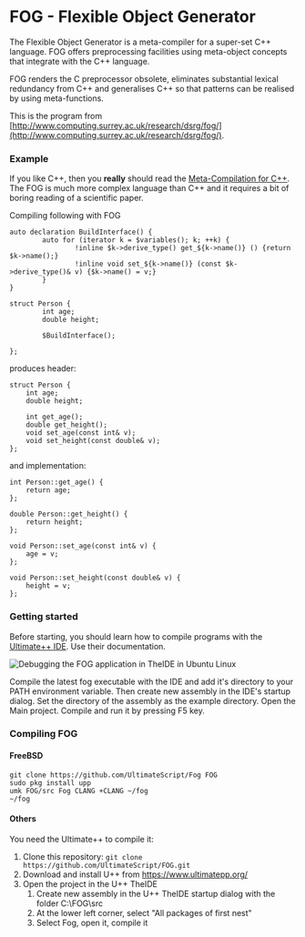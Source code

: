 # FOG - Flexible Object Generator #

The Flexible Object Generator is a meta-compiler for a super-set C++ language. FOG offers preprocessing facilities using meta-object concepts that integrate with the C++ language.

FOG renders the C preprocessor obsolete, eliminates substantial lexical redundancy from C++ and generalises C++ so that patterns can be realised by using meta-functions. 

This is the program from [http://www.computing.surrey.ac.uk/research/dsrg/fog/](http://www.computing.surrey.ac.uk/research/dsrg/fog/).

### Example ###
If you like C++, then you **really** should read the [Meta-Compilation for C++](https://github.com/UltimateScript/FOG/blob/master/FogThesis.pdf).
The FOG is much more complex language than C++ and it requires a bit of boring reading of a scientific paper.

Compiling following with FOG
```
auto declaration BuildInterface() {
        auto for (iterator k = $variables(); k; ++k) {
                !inline $k->derive_type() get_${k->name()} () {return $k->name();}
                !inline void set_${k->name()} (const $k->derive_type()& v) {$k->name() = v;}
        }
}

struct Person {
        int age;
        double height;

        $BuildInterface();

};
```
produces header:
```
struct Person {
    int age;
    double height;
    
    int get_age();
    double get_height();
    void set_age(const int& v);
    void set_height(const double& v);
};
```
and implementation:
```
int Person::get_age() {
    return age;
};

double Person::get_height() {
    return height;
};

void Person::set_age(const int& v) {
    age = v;
};

void Person::set_height(const double& v) {
    height = v;
};
```

### Getting started ###
Before starting, you should learn how to compile programs with the [Ultimate++ IDE](https://www.ultimatepp.org/). Use their documentation.

![Debugging the FOG application in TheIDE in Ubuntu Linux](https://raw.githubusercontent.com/UltimateScript/FOG/master/fog_ide.jpg)

Compile the latest fog executable with the IDE and add it's directory to your PATH environment variable.
Then create new assembly in the IDE's startup dialog. Set the directory of the assembly as the example directory.
Open the Main project. Compile and run it by pressing F5 key.

### Compiling FOG ###

#### FreeBSD ####
```
git clone https://github.com/UltimateScript/Fog FOG
sudo pkg install upp
umk FOG/src Fog CLANG +CLANG ~/fog
~/fog
```

#### Others ####
You need the Ultimate++ to compile it:

1. Clone this repository: `git clone https://github.com/UltimateScript/FOG.git`
2. Download and install U++ from https://www.ultimatepp.org/
3. Open the project in the U++ TheIDE
	1. Create new assembly in the U++ TheIDE startup dialog with the folder C:\FOG\src
	2. At the lower left corner, select "All packages of first nest"
	3. Select Fog, open it, compile it

